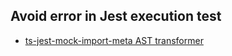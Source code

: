 ## Avoid error in Jest execution test

- [ts-jest-mock-import-meta AST transformer](https://github.com/ThomZz/ts-jest-mock-import-meta)